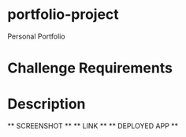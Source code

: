 # portfolio-project
Personal Portfolio

# Challenge Requirements

# Description

** SCREENSHOT **
** LINK **
** DEPLOYED APP **


